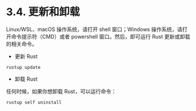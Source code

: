 # 3.4. 更新和卸载

Linux/WSL、macOS 操作系统，请打开 shell 窗口；Windows 操作系统，请打开命令提示符（CMD）或者 powershell 窗口。然后，即可运行 Rust 更新或卸载的相关命令。

- 更新 Rust

``` shell
rustup update
```

- 卸载 Rust

任何时候，如果你想卸载 Rust，可以运行命令：

``` shell
rustup self uninstall
```

